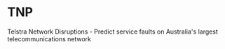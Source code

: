 # TNP
Telstra Network Disruptions - Predict service faults on Australia's largest telecommunications network
